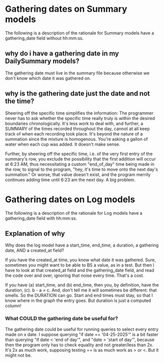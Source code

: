 # Gathering dates on Summary models

The following is a description of the rationale for Summary models have a gathering_date field without hh:mm:ss.

## why do i have a gathering date in my DailySummary models?

The gathering date must live in the summary file because otherwise we don't know which date it was gathered on.

## why is the gathering date just the date and not the time?

Sheering off the specific time simplifies the information: The programmer never has to ask whether the specific time really truly is within the desired boundaries chronologically. It's less work to deal with, and further, a SUMMARY of the times recorded throughout the day, cannot at all keep track of when each recording took place. It's beyond the nature of a summation since the mixture is homogenous. You're asking a gallon of water when each cup was added. It doesn't make sense.

Further, by sheering off the specific time, i.e. of the very first entry of the summary's row, you exclude the possibility that the first addition will occur at 6:23 AM, thus necessitating a custom "end_of_day" time being made in the row, to signal to the program, "hey, it's time to move onto the next day's summation." Or worse, that value doesn't exist, and the program merrily continues adding time until 6:23 am the next day. A big problem.

# Gathering dates on Log models

The following is a description of the rationale for Log models have a gathering_date field with hh:mm:ss.

## Explanation of why

Why does the log model have a start_time, end_time, a duration, a gathering date, AND a created_at field?

If you have the created_at time, you know what date it was gathered. Sure, sometimes you might want to be able to BS a value, as in a test. But then I have to look at that created_at field and the gathering_date field, and read the code over and over, ignoring that noise every time. That's a cost.

If you have (a) start_time, and (b) end_time, then you, by definition, have the duration, (c). b - a = c. And, don't tell me it will sometimes be different: that smells. So the DURATION can go. Start and end times must stay, so that I know where in the graph the entry goes. But duration is just a computed column!

### What COULD the gathering date be useful for?

The gathering date could be useful for running queries to select every entry made on x date. I suppose querying "if date == '04-25-2025'" is a bit faster than querying "if date < 'end of day'", and "date > 'start of day'", because then the program only has to check equality and not greater/less than 2x. It's 2x as much work, supposing testing == is as much work as > or <. But it might not be.
